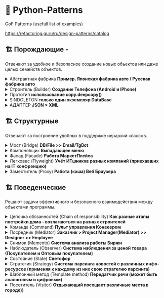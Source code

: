 # 🎷 Python-Patterns
GoF Patterns (usefull list of examples)

https://refactoring.guru/ru/design-patterns/catalog 

## 🏗 Порождающие - 
<p>Отвечают за удобное и безопасное создание новых объектов или даже целых семейств объектов.</p>

<details><summary>Абстрактная фабрика <b>Пример. Японская фабрика авто / Русская фабрика авто</b>  <b></b></summary>
Порождающий паттерн<br>

```Абстрактная фабрика (Abstract Factory)``` - предоставляет интерфейс взаиосвязанных/взаимоЗависимых обьектов<br>
- когда прога должна быть независима от процессов и типов новых создаваемых обьектов<br>
- когда нужно создавать группы взаимосвязанных обьектов<br>
[+] изолирует конкретные классы<br>
[+] упрощает замену семейств продуктов<br>
[+] гарантирует сочитаемость продуктов<br>
[-] сложность добавления/поддержки нового вида продуктов<br>

```Пример. Японская фабрика авто / Русская фабрика авто```

</details>


<details><summary>Строитель (Builder)  <b>Cоздание Телефона (Android и IPhone)</b></summary>
```Порождающий паттерн

```Строитель (Builder)``` - предоставляет способ создания составного обьекта<br>
[+] позволяет изменять внутреннее пердставление продукта<br>
```Пример. Cоздание Телефона (Android и IPhone)```
</details>


<details><summary>Прототип  <b>использование copy.deepcopy()</b></summary>
</details>


<details><summary>SINDGLETON   <b>только один экземпляр DataBase</b></summary>

Порождающий паттерн<br>
(Отвечают за удобное и безопасное создание новых объектов( или даже целых семейств объектов))<br>

```SINDGLETON```<br>
смысл - ```в проге всегда может существовать только один экземпляр DataBase``` (или Логгирования, Кеш, Аутентификация)
</details>


<details><summary>АДАПТЕР  <b>JSON > XML</b></summary>

```АДАПТЕР```<br>
совмещать классы которые не могут быть совместимыми<br>
```
JSON 100 cls, 100 intf
XML
```

</details>

[//]: # (# #########################Структурные######################################)

## 🏗 Структурные
<p>Отвечают за построение удобных в поддержке иерархий классов.</p>

<details><summary>Мост (Bridge)  <b>DB/File >> Email/TgBot</b></summary>

Структурный

```Мост``` - разделяет абстракцию и реализацию так, чтобы они могли изменяться независимо<br>
(для реализации Моста -  применили абстракции IDataReader и Sender)<br>

```
Данные из БД: отправлены при помощи Email
Данные из Файла: отправлены при помощи Email
Данные из БД: отправлены при помощи Telegram бота
```
</details>

<details><summary>Компоновщик <b>Выпадающее меню</b></summary>

Структурный

```Компоновщик``` - обьединяет объекты в древовидную структуру для представления иерархии<br>
(Компоновщик - позволяет клиентам обращаться к отдельным обьектам и к группам обьектов одинаково)<br>
```Пример. Выпадающее меню```<br>
```
файл->Создать->Проект...
файл->Создать->Репозиторий...
файл->Открыть->Решение...
файл->Открыть->Папка...

файл->Открыть->Решение...
файл->Открыть->Папка...
```
</details>

<details><summary>Фасад (Facade) <b>Работа МаркетПлейса</b></summary>

Структурный

```Фасад (Facade)``` - позволяет скрыть сложность системы путём сведения всех (возможных внешних) вызовов<br>
 к одному обьекту (делегирующему их соответствующим обьектам системы)<br>

Фасад - применяеться для установки некоего рода политики по отношению к другой группе обьектов<br>
```Пример - Работа МаркетПлейса и его составных подразделений```<br>
```
Получение продукции от производителя
Размещение на сайте
Добавление товара в БД

Оплата поставщику (за товар) с удержанием комисси за продажу продукции
Удаление с сайта
Удаление товара из БД
```
</details>

<details><summary>Легковес (Flyweight)  <b>Учёт ИТшников разных компаний (приехавших на IT конфренцию)</b></summary>

Структурный

```Легковес (Flyweight)``` - позволяет вместить большее количество обьектов (в отведённую оперативную память)<br>
[+] Легковес экономит память, выделяя и сохраняя общие параметры объектов.<br>
[-] расходуеться процессорное время (на поиск)<br>
[-] изза введения доп классов (усложняеться код проги)<br>
```Пример. Учёт ИТшников разных компаний (приехавших на IT конфренцию)```<br>
```
Фабрика легковесов: Всего 4 записей.
Microsoft_Управляющий
Google_Android-разработчик
Google_Web-разработчик
Apple_IPhone-разработчик

Фабрика легковесов: Извлекаем данные из имеющихся записей по ключу Google_Web-разработчик.
Отображаем новые данные: общие - Google_Web-разработчик и уникальные Борис_AM-17234332

Фабрика легковесов: Общий обьект по ключу Apple_Управляющий не найден. Создаем новый.
Отображаем новые данные: общие - Apple_Управляющий и уникальные Александр_DE-2211032

Фабрика легковесов: Всего 5 записей.
Microsoft_Управляющий
Google_Android-разработчик
Google_Web-разработчик
Apple_IPhone-разработчик
Apple_Управляющий
```

</details>

<details><summary>Заместитель (Proxy)  <b>Работа (кэша) Веб Браузера</b></summary>

```Заместитель (Proxy)``` - вводим обьект (который контролирует доступ к другому обьекту) перехватывая все вызовы к нему<br>
([+] в web app - снижаеться кол-во запросов к серверу (в нём применяеться КЕШИРОВАНИЕ ранее полученных данных)<br>
```Пример. Работа (кэша) Веб Браузера```<br>
```
Это страница 1
Это страница 2
Это страница 3
из кеша: Это страница 2
```

</details>


[//]: # (# ####################### Поведенческие###################################)

## 🏗 Поведенческие
<p>Решают задачи эффективного и безопасного взаимодействия между объектами программы.</p>

<details><summary>Цепочка обязанностей (Chain of responsibility)  <b>Как разные этапы постройки дома - возлагаються на разных строителей</b></summary>

Поведенческий

```Цепочка обязанностей (Chain of responsibility)``` - он нужен для организации в системе уровней ответственности<br>
```Пример. Как разные этапы постройки дома - возлагаються на разных строителей```<br>
```
Проектировщик выполнил команду: спроектировать дом
Плотник выполнил команду: класть кирпич
Рабочий внутренней отделки выполнил команду: клеить обои
провести проводку - никто не умеет это делать =(
```

</details>


<details><summary>Команда (Command)  <b>Пульт управления Конвеером</b></summary>

Поведенческий

```Команда (Command)``` - обьект используеться для инкапсуляции всей информации нужной для выполнения/вызова обьекта (в будущем)<br>
```Пример. Пульт управления Конвеером```<br>
```
Конвейер запущен
Увеличена скорость конвеера
Снижена скорость конвеера
Конвейер остановлен
```

</details>


<details><summary>Посредник (Mediator)  <b>Заказчик > Project Manager(Mediator) >> Designer >> Employee</b></summary>

Поведенческий

```Посредник (Mediator)``` - позволяет уменьшить связанность множества классов между собой<br>
(благодаря перемещению этих связей в один класс-посредник)<br>
```Пример. Заказчик > Project Manager(Mediator) >> Designer >> Employee```<br>
```
->Директор дал команду: Проектировать
<-Дизайнер освобождён от работы

<-Дизайнер в работе
->Директор знает, что дизайнер уже работает
<-Дизайнер занят
```

</details>


<details><summary>Снимок (Memento) <b>Система анализа работы Биржи</b></summary>

Поведенческий

```Снимок (Memento)``` - позволяет сохранять и восстанавливать прошлое состояние обьектов<br>
(не раскрывая подробности их реализации)<br>
[+] не нарушает инкапсуляцию обьекта<br>
[+] упрощает его структуру<br>
[-] затраты памяти (выделяемой при частом создании снимка состояния)<br>
```Пример. Система анализа работы Биржи```<br>
```
Dollars:  10
Euro:  10
---- USD sell, EURO buy --------
Dollars:  9
Euro:  11
-------- SAVE ---------
---- USD sell, EURO buy --------
Dollars:  8
Euro:  12
-------- UNDO --------
Dollars:  9
Euro:  11
```

</details>


<details><summary>Наблюдатель (Observer) <b>Система наблюдения за ценой товара (Покупателем и Оптовым покупателем)</b></summary>

Поведенческий

`Наблюдатель (Observer)` - позволяет одним обьектам наблюдать (и реагировать на события) (происходящие в других обьектах)<br>
`Пример. Система наблюдения за ценой товара (Покупателем и Оптовым покупателем)`<br>
```
Покупатель закупил товар по цене 320
Оптовик закупил товар по цене 280
```

</details>

<details><summary>Состояние (State) <b>Светофор</b></summary>

Поведенческий

`Состояние (State)` - позволяет обьектам менять поведение (в зависимости от своего состояния)<br>
[+] где нужно избавиться от (большого числа) If конструкций<br>
`Пример. Светофор`<br>
```
Из желтого в красный цвет
Красный цвет
Из красного в желтый
Из желтого в зеленый
Зеленый цвет
```

</details>

<details><summary>Стратегия (Strategy) <b>Система парсинга новостей с различных инфо-ресурсов (применяя к каждому из них свою стратегию парсинга)</b></summary>

Поведенческий

`Стратегия (Strategy)` - он определяет семейство схожих алгоритмов (помещает каждый из них в собственный класс)<br>
[+] паттерн изолирует код алгоритмов от остальных классов<br>
[+] алгоритмы можно быстро заменять во время работы проги<br>
`Пример. Система парсинга новостей с различных инфо-ресурсов (применяя к каждому из них свою стратегию парсинга)`<br>
```
Парсинг новостного сайта: https://news.com
Парсинг ленты новостей социальной сети: https://www.facebook.com/groups/1278692272467147
Парсинг канала мессенджера Telegram: @news_channel_telegram
```

</details>

<details><summary>Шаблонный метод (Template method) <b>Передатчик речи (может быть аналоговым и цифровым)</b></summary>

Поведенческий

`Шаблонный метод (Template method)` - определяющий основу алгоритма<br>
(и позволяющий наследникам переобределять некоторые шаги алгоритма (не изменяя его структуру вцелом))<br>
[+] облегчает повторное использование кода<br>
`Пример. Передатчик речи (может быть аналоговым и цифровым)`<br>
```
Запись фрагмента речи
Модуляция аналогового сигнала
Передача сигнала по радиоканалу

Запись фрагмента речи
Дискретизация записанного фрагмента
Оцифровка
Модуляция ЦИФРОВОГО сигнала
Передача сигнала по радиоканалу
```

</details>

<details><summary>Посетитель (Visitor) <b>Отдыхающий посещает различные места в городе))</b></summary>

Поведенческий

`Посетитель (Visitor)` - позволяет добавлять в прогу новые операции (не изменяя классы обьектов (над которыми эти операции могут выполняться))<br>
[+] обьединяет родственные операции в одном классе<br>
[+] упрощает добавление операций (работающийх со сложными структурами обьектов)<br>
[-] возможно нарушение инкапсуляции элементов<br>
`Пример. Отдыхающий посещает различные места в городе))`<br>
```
Слон в зоопарке
Кино - Властелин колец
Клоун в цирке
```
</details>